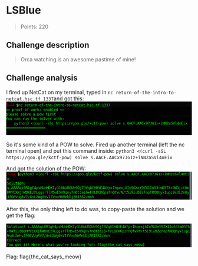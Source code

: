 # LSBlue
>Points: 220

## Challenge description
>Orca watching is an awesome pastime of mine!

## Challenge analysis
I fired up NetCat on my terminal, typed in `nc return-of-the-intro-to-netcat.hsc.tf 1337`and got this:
![Screenshot](misc_1.png)

So it's some kind of a POW to solve. Fired up another terminal (left the nc terminal open) and put this command inside: `python3 <(curl -sSL https://goo.gle/kctf-pow) solve s.AACF.AACx97JG1z+iNN2aSVl4oEix`

And got the solution of the POW:
![Screenshot](misc_1_2.png)

After this, the only thing left to do was, to copy-paste the solution and we get the flag:

![Screenshot](misc1_3.png)

Flag: flag{the_cat_says_meow}

